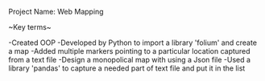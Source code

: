 Project Name: Web Mapping 

~Key terms~

-Created OOP 
-Developed by Python to import a library 'folium' and create a map 
-Added multiple markers pointing to a particular location captured from a text file 
-Design a monopolical map with using a Json file
-Used a library 'pandas' to capture a needed part of text file and put it in the list

